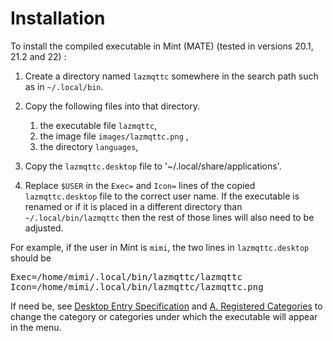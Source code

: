 # Installation

To install the compiled executable in Mint (MATE) (tested in versions 20.1, 21.2 and 22) :

1. Create a directory named `lazmqttc` somewhere in the search path such as in `~/.local/bin`.
2. Copy the following files into that directory.
    1. the executable file `lazmqttc`,
    2. the image file `images/lazmqttc.png` ,
    3. the directory `languages`,
    
3. Copy the `lazmqttc.desktop` file to '~/.local/share/applications'.
4. Replace `$USER` in the `Exec=` and `Icon=` lines of the copied `lazmqttc.desktop` file to the correct user name. If the executable is renamed or if it is placed in a different directory than `~/.local/bin/lazmqttc` then the rest of those lines will also need to be adjusted.

For example, if the user in Mint is `mimi`, the two lines in `lazmqttc.desktop` should be

<pre>
Exec=/home/mimi/.local/bin/lazmqttc/lazmqttc
Icon=/home/mimi/.local/bin/lazmqttc/lazmqttc.png
</pre>

If need be, see [Desktop Entry Specification](https://specifications.freedesktop.org/desktop-entry-spec/latest/index.html) and [A. Registered Categories](https://specifications.freedesktop.org/menu-spec/menu-spec-1.0.html#category-registry) to change the category or categories under which the executable will appear in the menu.
